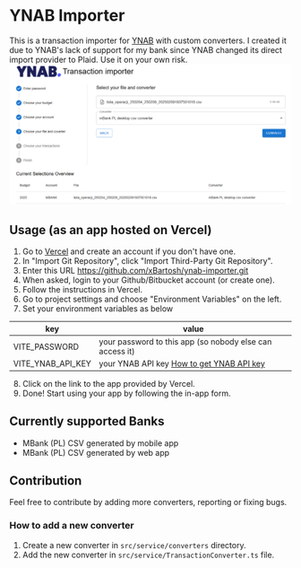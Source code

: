 # YNAB Importer

This is a transaction importer for [YNAB](ynab.com) with custom converters.
I created it due to YNAB's lack of support for my bank since YNAB changed its direct import provider to Plaid.
Use it on your own risk.
![app](public/app-ss.png)

## Usage (as an app hosted on Vercel)
1. Go to [Vercel](https://vercel.com) and create an account if you don't have one.
2. In "Import Git Repository", click "Import Third-Party Git Repository".
3. Enter this URL https://github.com/xBartosh/ynab-importer.git
4. When asked, login to your Github/Bitbucket account (or create one).
5. Follow the instructions in Vercel.
6. Go to project settings and choose "Environment Variables" on the left.
7. Set your environment variables as below

|key| value                                                    |
|---|----------------------------------------------------------|
|VITE_PASSWORD| your password to this app (so nobody else can access it) |
|VITE_YNAB_API_KEY| your YNAB API key [How to get YNAB API key](https://api.ynab.com/#personal-access-tokens)|

8. Click on the link to the app provided by Vercel.
9. Done! Start using your app by following the in-app form. 

## Currently supported Banks
- MBank (PL) CSV generated by mobile app
- MBank (PL) CSV generated by web app

## Contribution
Feel free to contribute by adding more converters, reporting or fixing bugs.

### How to add a new converter
1. Create a new converter in `src/service/converters` directory.
2. Add the new converter in `src/service/TransactionConverter.ts` file.
